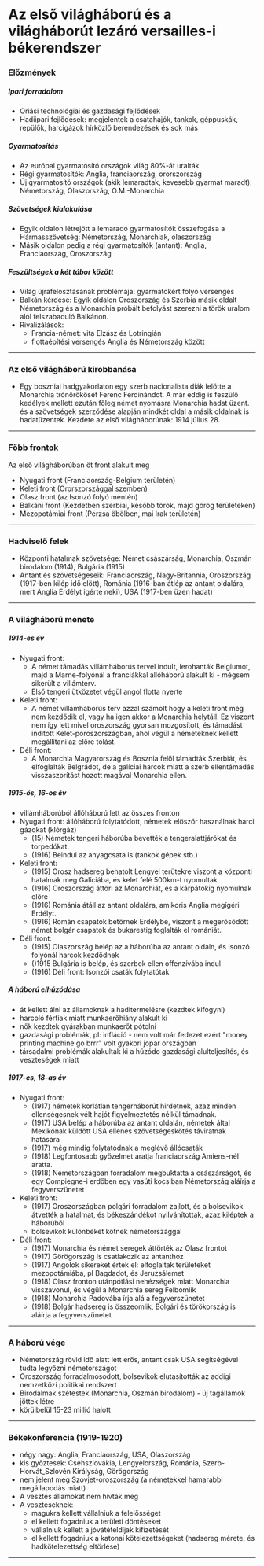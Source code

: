 # Az első világháború és a világháborút lezáró versailles-i békerendszer
### Előzmények
##### Ipari forradalom
- Oriási technológiai és gazdasági fejlődések
- Hadiipari fejlődések: megjelentek a csatahajók, tankok, géppuskák, repülők, harcigázok hírközlő berendezések és sok más
##### Gyarmatosítás
- Az európai gyarmatósító országok világ 80%-át uralták
- Régi gyarmatosítók: Anglia, franciaország, ororszország
- Új gyarmatosító országok (akik lemaradtak, kevesebb gyarmat maradt): Németország, Olaszország, O.M.-Monarchia
##### Szövetségek kialakulása
- Egyik oldalon létrejött a lemaradó gyarmatosítók összefogása a Hármasszövetség: Németország, Monarchiak, olaszország
- Másik oldalon pedig a régi gyarmatosítók (antant): Anglia, Franciaország, Oroszország 
##### Feszültségek a két tábor között
- Világ újrafelosztásának problémája: gyarmatokért folyó versengés
- Balkán kérdése: Egyik oldalon Oroszország és Szerbia másik oldalt Németország és a Monarchia próbált befolyást szerezni a török uralom alól felszabaduló Balkánon.
- Rivalizálások: 
	- Francia-német: vita Elzász és Lotringián
	- flottaépítési versengés Anglia és Németország között
---
### Az első világháború kirobbanása
- Egy boszniai hadgyakorlaton egy szerb nacionalista diák lelőtte a Monarchia trónörökösét Ferenc Ferdinándot. A már eddig is feszülő kedélyek mellett ezután főleg német nyomásra Monarchia hadat üzent. és a szövetségek szerződése alapján mindkét oldal a másik oldalnak is hadatüzentek. Kezdete az első világháborúnak: 1914 július 28.
---
### Főbb frontok
Az első világháborúban öt front alakult meg
- Nyugati front (Franciaország-Belgium területén)
- Keleti front (Ororszországgal szemben)
- Olasz front (az Isonzó folyó mentén)
- Balkáni front (Kezdetben szerbiai, később török, majd görög területeken)
- Mezopotámiai front (Perzsa öbölben, mai Irak területén)
---
### Hadviselő felek
- Központi hatalmak szövetsége: Német császárság, Monarchia, Oszmán birodalom (1914), Bulgária (1915)
- Antant és szövetségeseik: Franciaország, Nagy-Britannia, Oroszország (1917-ben kilép idő elött), Románia (1916-ban átlép az antant oldalára, mert Anglia Erdélyt igérte neki), USA (1917-ben üzen hadat)
---
### A világháború menete
##### 1914-es év
- Nyugati front: 
	- A német támadás villámháborús tervel indult, lerohanták Belgiumot, majd a Marne-folyónál a franciákkal állóháború alakult ki - mégsem sikerült a villámterv.
	- Első tengeri ütközetet végül angol flotta nyerte
- Keleti front: 
	- A német villámháborús terv azzal számolt hogy a keleti front még nem kezdődik el, vagy ha igen akkor a Monarchia helytáll. Ez viszont nem így lett mivel oroszország gyorsan mozgosított, és támadást inditott Kelet-poroszországban, ahol végül a németeknek kellett megállítani az előre tolást.
- Déli front:
	-  A Monarchia Magyarország és Bosznia felől támadták Szerbiát, és elfoglalták Belgrádot, de a galíciai harcok miatt a szerb ellentámadás visszaszorítást hozott magával Monarchia ellen.
##### 1915-ös, 16-os év
- villámháborúból állóháború lett az összes fronton
- Nyugati front: állóháború folytatódott, németek elöszőr használnak harci gázokat (klórgáz)
	- (15) Németek tengeri háborúba bevették a tengeralattjárókat és torpedókat.
	- (1916) Beindul az anyagcsata is (tankok gépek stb.)
- Keleti front: 
	- (1915) Orosz hadsereg behatolt Lengyel terütekre viszont a központi hatalmak meg Galíciába, és kelet felé 500km-t nyomultak
	- (1916) Oroszország áttöri az Monarchiát, és a kárpátokig nyomulnak előre
	 - (1916) Románia átáll az antant oldalára, amikoris Anglia megígéri Erdélyt.
	- (1916) Román csapatok betörnek Erdélybe, viszont a megerősödött német bolgár csapatok és bukarestig foglalták el romániát. 
- Déli front: 
	- (1915) Olaszország belép az a háborúba az antant oldaln, és Isonzó folyónál harcok kezdődnek
	- ()1915 Bulgária is belép, és szerbek ellen offenzívába indul
	- (1916) Déli front: Isonzói csaták folytatótak
##### A háború elhúzódása
- át kellett álni az államoknak a haditermelésre (kezdtek kifogyni)
- harcoló férfiak miatt munkaerőhiány alakult ki
- nők kezdtek gyárakban munkaerőt pótolni
- gazdasági problémák, pl: infláció - nem volt már fedezet ezért "money printing machine go brrr" volt gyakori jopár országban
- társadalmi problémák alakultak ki a húzódo gazdasági alulteljesítés, és veszteségek miatt
##### 1917-es, 18-as év
- Nyugati front:
	- (1917) németek korlátlan tengerháborút hirdetnek, azaz minden ellenségesnek vélt hajót figyelmeztetés nélkül támadnak. 
	- (1917) USA belép a háborúba az antant oldalán, németek által Mexikónak küldött USA ellenes szövetségeskötés táviratnak hatására
	- (1917) még mindig folytatódnak a meglévő állócsaták
	- (1918) Legfontosabb győzelmet aratja franciaország Amiens-nél aratta.
	- (1918) Németországban forradalom megbuktatta a császárságot, és egy Compiegne-i erdőben egy vasúti kocsiban Németország aláírja a fegyverszünetet
- Keleti front: 
	- (1917) Oroszországban polgári forradalom zajlott, és a bolsevikok átvették a hatalmat, és békeszándékot nyilvánítottak, azaz kiléptek a háborúból
	- bolsevikok különbékét kötnek németországgal
- Déli front:
	- (1917) Monarchia és német seregek áttörték az Olasz frontot
	- (1917) Görögország is csatlakozik az antanthoz
	- (1917) Angolok sikereket értek el: elfoglaltak területeket mezopotámiába, pl Bagdadot, és Jeruzsálemet
	- (1918) Olasz fronton utánpótlási nehézségek miatt Monarchia visszavonul, és végül a Monarchia sereg Felbomlik
	- (1918) Monarchia Padovába írja alá a fegyverszünetet
	- (1918) Bolgár hadsereg is összeomlik, Bolgári és törökország is aláírja a fegyverszünetet
---
### A háború vége
- Németország rövid idő alatt lett erős, antant csak USA segítségével tudta legyőzni németországot
- Oroszország forradalmosodott, bolsevikok elutasították az addigi nemzetközi politikai rendszert
- Birodalmak szétestek (Monarchia, Oszmán birodalom) - új tagállamok jöttek létre
- körülbelül 15-23 millió halott 
---
### Békekonferencia (1919-1920)
- négy nagy: Anglia, Franciaország, USA, Olaszország
- kis győztesek: Csehszlovákia, Lengyelország, Románia, Szerb-Horvát_Szlovén Királyság, Görögország
- nem jelent meg Szovjet-oroszország (a németekkel hamarabbi megállapodás miatt)
- A vesztes államokat nem hívták meg
- A veszteseknek:
	- magukra kellett vállalniuk a felelősséget
	- el kellett fogadniuk a területi döntéseket
	- vállalniuk kellett a jóvátételdíjak kifizetését
	- el kellett fogadniuk a katonai kötelezettségeket (hadsereg mérete, és hadkötelezettség eltörlése)
---

